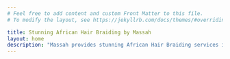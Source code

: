 ```yaml
---
# Feel free to add content and custom Front Matter to this file.
# To modify the layout, see https://jekyllrb.com/docs/themes/#overriding-theme-defaults

title: Stunning African Hair Braiding by Massah
layout: home
description: "Massah provides stunning African Hair Braiding services in the Vancouver, WA and Portland OR Metro area."
---
```

